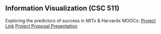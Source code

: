## Information Visualization (CSC 511)

Exploring the predictors of success in MITx & Harvardx MOOCs: [Project Link](http://clebeuf.github.io/MOOCs-InfoVis/)
[Project Proposal Presentation](https://docs.google.com/presentation/d/1t6CxHb_9LPSXszPvpevPvpQYSgzg_WmRwl28jA1XsnI/edit?usp=sharing)
